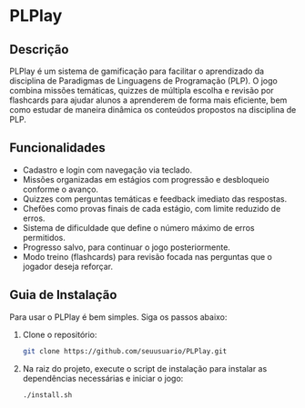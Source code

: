 # PLPlay

## Descrição
PLPlay é um sistema de gamificação para facilitar o aprendizado da disciplina de Paradigmas de Linguagens de Programação (PLP). O jogo combina missões temáticas, quizzes de múltipla escolha e revisão por flashcards para ajudar alunos a aprenderem de forma mais eficiente, bem como estudar de maneira dinâmica os conteúdos propostos na disciplina de PLP.

## Funcionalidades
- Cadastro e login com navegação via teclado.
- Missões organizadas em estágios com progressão e desbloqueio conforme o avanço.
- Quizzes com perguntas temáticas e feedback imediato das respostas.
- Chefões como provas finais de cada estágio, com limite reduzido de erros.
- Sistema de dificuldade que define o número máximo de erros permitidos.
- Progresso salvo, para continuar o jogo posteriormente.
- Modo treino (flashcards) para revisão focada nas perguntas que o jogador deseja reforçar.

## Guia de Instalação
Para usar o PLPlay é bem simples. Siga os passos abaixo:

1. Clone o repositório:

   ```bash
   git clone https://github.com/seuusuario/PLPlay.git
2. Na raiz do projeto, execute o script de instalação para instalar as dependências necessárias e iniciar o jogo:

   ```bash
   ./install.sh
